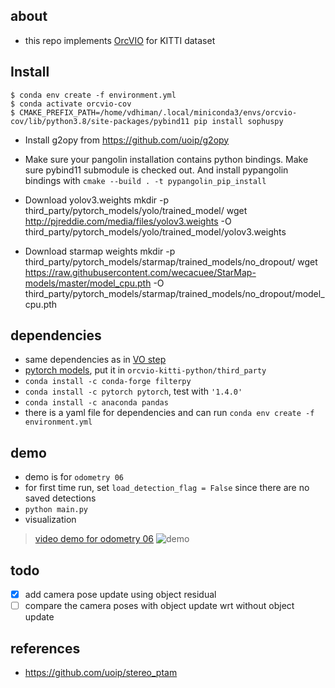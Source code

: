## about 

- this repo implements [OrcVIO](https://moshan.cf/orcvio_githubpage/) for KITTI dataset 


## Install

``` shellsession
$ conda env create -f environment.yml
$ conda activate orcvio-cov
$ CMAKE_PREFIX_PATH=/home/vdhiman/.local/miniconda3/envs/orcvio-cov/lib/python3.8/site-packages/pybind11 pip install sophuspy
```

* Install g2opy from https://github.com/uoip/g2opy

* Make sure your pangolin installation contains python bindings. Make sure pybind11 submodule is checked out. And install pypangolin bindings with `cmake --build . -t pypangolin_pip_install`


* Download yolov3.weights
    mkdir -p third_party/pytorch_models/yolo/trained_model/
    wget http://pjreddie.com/media/files/yolov3.weights -O third_party/pytorch_models/yolo/trained_model/yolov3.weights

* Download starmap weights
    mkdir -p third_party/pytorch_models/starmap/trained_models/no_dropout/
    wget https://raw.githubusercontent.com/wecacuee/StarMap-models/master/model_cpu.pth -O third_party/pytorch_models/starmap/trained_models/no_dropout/model_cpu.pth
   
   

## dependencies 

- same dependencies as in [VO step](https://github.com/shanmo/kitti-vo-prediction)
- [pytorch models](https://github.com/moshanATucsd/orcvio_pytorch_models), put it in `orcvio-kitti-python/third_party`
- `conda install -c conda-forge filterpy`
- `conda install -c pytorch pytorch`, test with `'1.4.0'`
- `conda install -c anaconda pandas` 
- there is a yaml file for dependencies and can run `conda env create -f environment.yml` 

## demo 

- demo is for `odometry 06` 
- for first time run, set `load_detection_flag = False` since there are no saved detections 
- `python main.py`
- visualization 
> [video demo for odometry 06](https://youtu.be/763iztZBH0g)
![demo](assets/demo_06.gif) 

## todo 

- [x] add camera pose update using object residual
- [ ] compare the camera poses with object update wrt without object update

## references 

- https://github.com/uoip/stereo_ptam
